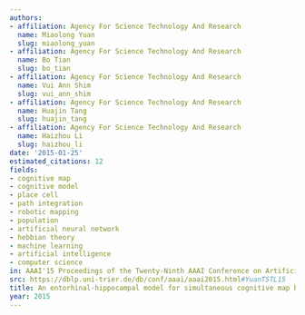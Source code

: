 ```yaml
---
authors:
- affiliation: Agency For Science Technology And Research
  name: Miaolong Yuan
  slug: miaolong_yuan
- affiliation: Agency For Science Technology And Research
  name: Bo Tian
  slug: bo_tian
- affiliation: Agency For Science Technology And Research
  name: Vui Ann Shim
  slug: vui_ann_shim
- affiliation: Agency For Science Technology And Research
  name: Huajin Tang
  slug: huajin_tang
- affiliation: Agency For Science Technology And Research
  name: Haizhou Li
  slug: haizhou_li
date: '2015-01-25'
estimated_citations: 12
fields:
- cognitive map
- cognitive model
- place cell
- path integration
- robotic mapping
- population
- artificial neural network
- hebbian theory
- machine learning
- artificial intelligence
- computer science
in: AAAI'15 Proceedings of the Twenty-Ninth AAAI Conference on Artificial Intelligence
src: https://dblp.uni-trier.de/db/conf/aaai/aaai2015.html#YuanTSTL15
title: An entorhinal-hippocampal model for simultaneous cognitive map building
year: 2015
---
```

